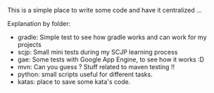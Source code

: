 This is a simple place to write some code and have it centralized ... 

Explanation by folder:

 * gradle: Simple test to see how gradle works and can work for my projects
 * scjp: Small mini tests during my SCJP learning process
 * gae: Some tests with Google App Engine, to see how it works :D
 * mvn: Can you guess ? Stuff related to maven testing !!
 * python: small scripts useful for different tasks.
 * katas: place to save some kata's code.